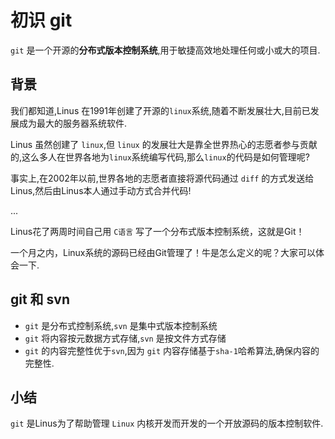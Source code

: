 # 初识 git

`git` 是一个开源的**分布式版本控制系统**,用于敏捷高效地处理任何或小或大的项目.

## 背景 
我们都知道,Linus 在1991年创建了开源的`linux`系统,随着不断发展壮大,目前已发展成为最大的服务器系统软件.

Linus 虽然创建了 `linux`,但 `linux` 的发展壮大是靠全世界热心的志愿者参与贡献的,这么多人在世界各地为`linux`系统编写代码,那么`linux`的代码是如何管理呢?

事实上,在2002年以前,世界各地的志愿者直接将源代码通过 `diff` 的方式发送给Linus,然后由Linus本人通过手动方式合并代码!

...

Linus花了两周时间自己用 `C语言` 写了一个分布式版本控制系统，这就是Git！

一个月之内，Linux系统的源码已经由Git管理了！牛是怎么定义的呢？大家可以体会一下.

## git 和 svn
- `git` 是分布式控制系统,`svn` 是集中式版本控制系统
- `git` 将内容按元数据方式存储,`svn` 是按文件方式存储
- `git` 的内容完整性优于`svn`,因为 `git` 内容存储基于`sha-1`哈希算法,确保内容的完整性.

## 小结
`git` 是Linus为了帮助管理 `Linux` 内核开发而开发的一个开放源码的版本控制软件.




